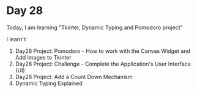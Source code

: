 # Day 28

Today, I am learning "Tkinter, Dynamic Typing and Pomodoro project"

I learn't:

1. Day28 Project: Pomodoro - How to work with the Canvas Widget and Add Images to Tkinter
2. Day28 Project: Challenge - Complete the Application's User Interface (UI)
3. Day28 Project: Add a Count Down Mechanism
4. Dynamic Typing Explained
